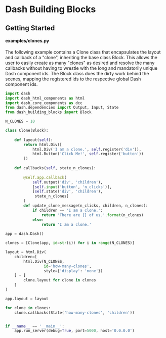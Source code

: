 # Dash Building Blocks

## Getting Started
#### examples/clones.py
The following example contains a Clone class that encapsulates the layout and callback of a "clone", inheriting the base class Block.
This allows the user to easily create as many "clones" as desired and resolve the many callbacks without having to wrestle with the long and mandatorily unique Dash component ids. The Block class does the dirty work behind the scenes, mapping the registered ids to the respective global Dash component ids.
~~~python
import dash
import dash_html_components as html
import dash_core_components as dcc
from dash.dependencies import Output, Input, State
from dash_building_blocks import Block

N_CLONES = 10

class Clone(Block):
    
    def layout(self):
        return html.Div([
            html.Div('I am a clone.', self.register('div')),
            html.Button('Click Me!', self.register('button'))
        ])
    
    def callbacks(self, state_n_clones):
        
        @self.app.callback(
            self.output('div', 'children'),
            [self.input('button', 'n_clicks')],
            [self.state('div', 'children'),
             state_n_clones]
        )
        def update_clone_message(n_clicks, children, n_clones):
            if children == 'I am a clone.':
                return 'There are {} of us.'.format(n_clones)
            else:
                return 'I am a clone.'
            
app = dash.Dash()

clones = [Clone(app, id=str(i)) for i in range(N_CLONES)]

layout = html.Div(
    children=[
        html.Div(N_CLONES,
                 id='how-many-clones', 
                 style={'display': 'none'})
    ] + [
        clone.layout for clone in clones
    ]
)

app.layout = layout

for clone in clones:
    clone.callbacks(State('how-many-clones', 'children'))


if __name__ == '__main__':
    app.run_server(debug=True, port=5000, host='0.0.0.0')
~~~

